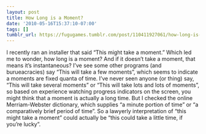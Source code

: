 ```yaml
---
layout: post
title: How Long is a Moment?
date: '2010-05-16T15:37:10-07:00'
tags: []
tumblr_url: https://fugugames.tumblr.com/post/110411927061/how-long-is-a-moment
---
```

I recently ran an installer that said “This might take a moment.” Which led me to wonder, how long is a moment? And if it doesn’t take a moment, that means it’s instantaneous? I’ve see some other programs (and burueacracies) say “This will take a few moments”, which seems to indicate a moments are fixed quanta of time. I’ve never seen anyone (or thing) say, “This will take several moments” or “This will take lots and lots of moments”, so based on experience watching progress indicators on the screen, you might think that a moment is actually a long time. But I checked the online Merriam-Webster dictionary, which supplies “a minute portion of time” or “a comparatively brief period of time”. So a lawyerly interpretation of “this might take a moment” could actually be “this could take a little time, if you’re lucky”.

